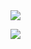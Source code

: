 



<img src="https://capsule-render.vercel.app/api?type=Cylinder&color=auto&height=300&section=header&text=HI%20THERE&fontSize=90" />

<img src="https://img.shields.io/badge/Flutter-3766AB?style=flat-square&logo=Flutter&logoColor=white"/></a>

